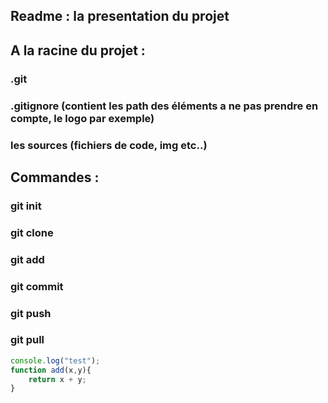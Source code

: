 ## Readme : la presentation du projet

## A la racine du projet :

### .git
### .gitignore (contient les path des éléments a ne pas prendre en compte, le logo par exemple)
### les sources (fichiers de code, img etc..)

## Commandes :

### git init
### git clone
### git add
### git commit
### git push
### git pull

```Javascript
console.log("test");
function add(x,y){
	return x + y;
}

```